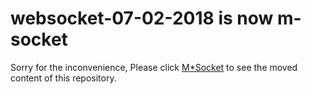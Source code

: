 # websocket-07-02-2018 is now m-socket
Sorry for the inconvenience, Please click <a href="https://m-socket-messenger.herokuapp.com/">M*Socket</a> to see the moved content of this repository.
